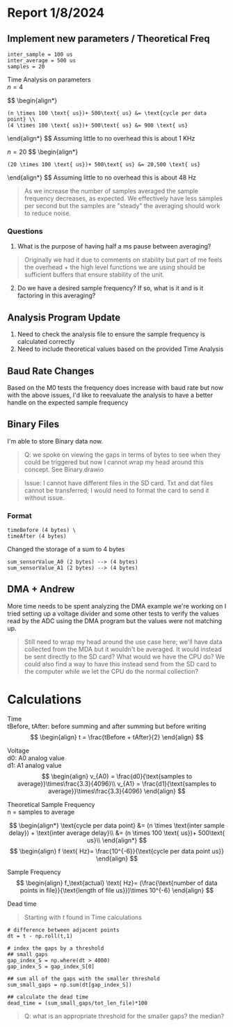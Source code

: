 # Report 1/8/2024

## Implement new parameters / Theoretical Freq
```
inter_sample = 100 us
inter_average = 500 us 
samples = 20 
```
Time Analysis on parameters\
$n = 4$

$$
\begin{align*}
    
    (n \times 100 \text{ us})+ 500\text{ us} &= \text{cycle per data point} \\
    (4 \times 100 \text{ us})+ 500\text{ us} &= 900 \text{ us}
\end{align*}
$$
Assuming little to no overhead this is about $1\text{ KHz}$

$n = 20$
$$
\begin{align*}
    
    (20 \times 100 \text{ us})+ 500\text{ us} &= 20,500 \text{ us}
\end{align*}
$$
Assuming little to no overhead this is about $48\text{ Hz}$

> As we increase the number of samples averaged the sample frequency decreases, as expected. We effectively have less samples per second but the samples are "steady" the averaging should work to reduce noise.

### Questions 
1. What is the purpose of having half a ms pause between averaging? 
> Originally we had it due to comments on stability but part of me feels the overhead + the high level functions we are using should be sufficient buffers that ensure stability of the unit.

2. Do we have a desired sample frequency? If so, what is it and is it factoring in this averaging? 

## Analysis Program Update

1. Need to check the analysis file to ensure the sample frequency is calculated correctly 
2. Need to include theoretical values based on the provided Time Analysis 

## Baud Rate Changes 

Based on the M0 tests the frequency does increase with baud rate but now with the above issues, I'd like to reevaluate the analysis to have a better handle on the expected sample frequency 

## Binary Files 
I'm able to store Binary data now. 

> Q: we spoke on viewing the gaps in terms of bytes to see when they could be triggered but now I cannot wrap my head around this concept. See Binary.drawio

> Issue: I cannot have different files in the SD card. Txt and dat files cannot be transferred; I would need to format the card to send it without issue. 

### Format 
```
timeBefore (4 bytes) \
timeAfter (4 bytes) 
```
Changed the storage of a sum to 4 bytes 
```
sum_sensorValue_A0 (2 bytes) --> (4 bytes)
sum_sensorValue_A1 (2 bytes) --> (4 bytes)
```

## DMA + Andrew 

More time needs to be spent analyzing the DMA example we're working on 
I tried setting up a voltage divider and some other tests to verify the values read by the ADC using the DMA program but the values were not matching up. 

> Still need to wrap my head around the use case here; we'll have data collected from the MDA but it wouldn't be averaged. It would instead be sent directly to the SD card? What would we have the CPU do? We could also find a way to have this instead send from the SD card to the computer while we let the CPU do the normal collection? 

# Calculations 
Time\
tBefore, tAfter: before summing and after summing but before writing
$$
\begin{align}
    t = \frac{tBefore + tAfter}{2}
\end{align}
$$

Voltage \
d0: A0 analog value \
d1: A1 analog value
$$
\begin{align}
    v_{A0} = \frac{d0}{\text{samples to average}}\times\frac{3.3}{4096}\\
    v_{A1} = \frac{d1}{\text{samples to average}}\times\frac{3.3}{4096}
\end{align}
$$

Theoretical Sample Frequency \
n = samples to average 

$$
\begin{align*}
    \text{cycle per data point} &= (n \times \text{inter sample delay}) + \text{inter average delay}\\
    &= (n \times 100 \text{ us})+ 500\text{ us}\\
\end{align*}
$$
$$
\begin{align}
    f \text{ Hz}= \frac{10^{-6}}{\text{cycle per data point us}}
\end{align}
$$

Sample Frequency 
$$
\begin{align}
    f_\text{actual} \text{ Hz}= (\frac{\text{number of data points in file}}{\text{length of file us}})\times 10^{-6}
\end{align}
$$

Dead time 
>Starting with $t$ found in Time calculations 

```
# difference between adjacent points 
dt = t - np.roll(t,1) 

# index the gaps by a threshold 
## small gaps
gap_index_S = np.where(dt > 4000)
gap_index_S = gap_index_S[0]

## sum all of the gaps with the smaller threshold 
sum_small_gaps = np.sum(dt[gap_index_S])

## calculate the dead time
dead_time = (sum_small_gaps/tot_len_file)*100
```

> Q: what is an appropriate threshold for the smaller gaps? the median? 